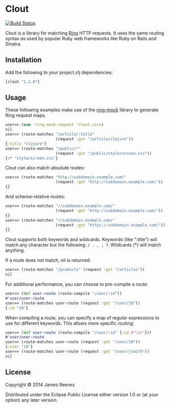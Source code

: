 # Clout

[![Build Status](https://travis-ci.org/weavejester/clout.svg?branch=master)](https://travis-ci.org/weavejester/clout)

Clout is a library for matching [Ring][1] HTTP requests. It uses the same
routing syntax as used by popular Ruby web frameworks like Ruby on Rails and
Sinatra.

[1]: https://github.com/ring-clojure/ring

## Installation

Add the following to your project.clj dependencies:

```clj
[clout "1.2.0"]
```

## Usage

These following examples make use of the [ring-mock][2] library to
generate Ring request maps.

[2]: https://github.com/weavejester/ring-mock

```clj
user=> (use 'ring.mock.request 'clout.core)
nil
user=> (route-matches "/article/:title"
                      (request :get "/article/clojure"))
{:title "clojure"}
user=> (route-matches "/public/*"
                      (request :get "/public/style/screen.css"))
{:* "style/screen.css"}
```

Clout can also match absolute routes:

```clj
user=> (route-matches "http://subdomain.example.com/"
                      (request :get "http://subdomain.example.com/"))
{}
```
And scheme-relative routes:

```clj
user=> (route-matches "//subdomain.example.com/"
                      (request :get "http://subdomain.example.com/"))
{}
user=> (route-matches "//subdomain.example.com/"
                      (request :get "https://subdomain.example.com/"))
{}
```

Clout supports both keywords and wildcards. Keywords (like ":title") will
match any character but the following: `/ . , ; ?`. Wildcards (*) will match
anything.

If a route does not match, nil is returned:

```clj
user=> (route-matches "/products" (request :get "/articles"))
nil
```

For additional performance, you can choose to pre-compile a route:

```clj
user=> (def user-route (route-compile "/user/:id"))
#'user/user-route
user=> (route-matches user-route (request :get "/user/10"))
{:id "10"}
```

When compiling a route, you can specify a map of regular expressions to use
for different keywords. This allows more specific routing:

```clj
user=> (def user-route (route-compile "/user/:id" {:id #"\d+"}))
#'user/user-route
user=> (route-matches user-route (request :get "/user/10"))
{:user "10"}
user=> (route-matches user-route (request :get "/user/jsmith"))
nil
```

## License

Copyright © 2014 James Reeves

Distributed under the Eclipse Public License either version 1.0 or (at
your option) any later version.
